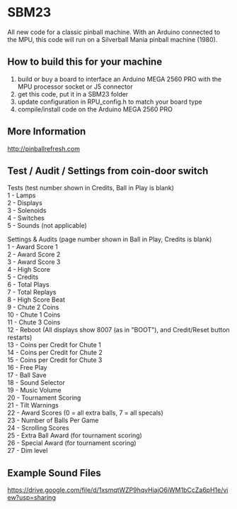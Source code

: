 # SBM23
All new code for a classic pinball machine. With an Arduino connected to the MPU, this code will run on a Silverball Mania pinball machine (1980).  
  
## How to build this for your machine  
1) build or buy a board to interface an Arduino MEGA 2560 PRO with the MPU processor socket or J5 connector  
2) get this code, put it in a SBM23 folder  
3) update configuration in RPU_config.h to match your board type  
4) compile/install code on the Arduino MEGA 2560 PRO
  
## More Information  
http://pinballrefresh.com  
  
## Test / Audit / Settings from coin-door switch  
Tests (test number shown in Credits, Ball in Play is blank)  
1 - Lamps  
2 - Displays  
3 - Solenoids  
4 - Switches  
5 - Sounds (not applicable)  
  
Settings & Audits (page number shown in Ball in Play, Credits is blank)  
1 - Award Score 1  
2 - Award Score 2  
3 - Award Score 3  
4 - High Score  
5 - Credits  
6 - Total Plays  
7 - Total Replays  
8 - High Score Beat  
9 - Chute 2 Coins  
10 - Chute 1 Coins  
11 - Chute 3 Coins  
12 - Reboot (All displays show 8007 (as in "BOOT"), and Credit/Reset button restarts)  
13 - Coins per Credit for Chute 1  
14 - Coins per Credit for Chute 2  
15 - Coins per Credit for Chute 3  
16 - Free Play  
17 - Ball Save  
18 - Sound Selector  
19 - Music Volume  
20 - Tournament Scoring  
21 - Tilt Warnings  
22 - Award Scores (0 = all extra balls, 7 = all specals)  
23 - Number of Balls Per Game  
24 - Scrolling Scores  
25 - Extra Ball Award (for tournament scoring)  
26 - Special Award (for tournament scoring)  
27 - Dim level  
  
## Example Sound Files  
https://drive.google.com/file/d/1xsmqtWZP9hqvHiajO6iWM1bCcZa6pH1e/view?usp=sharing  

